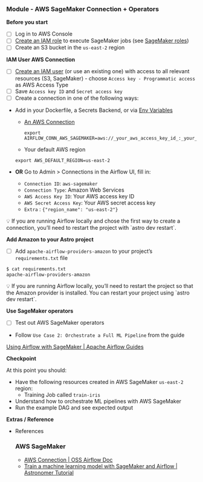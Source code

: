 
### Module - AWS SageMaker Connection + Operators

**Before you start**

- [ ]  Log in to AWS Console
- [ ]  [Create an IAM role](https://docs.aws.amazon.com/IAM/latest/UserGuide/id_roles_create.html) to execute SageMaker jobs (see [SageMaker roles](https://docs.aws.amazon.com/sagemaker/latest/dg/sagemaker-roles.html))
- [ ]  Create an S3 bucket in the `us-east-2` region

**IAM User AWS Connection**

- [ ]  [Create an IAM user](https://docs.aws.amazon.com/IAM/latest/UserGuide/id_users_create.html) (or use an existing one) with access to all relevant resources (S3, SageMaker) - choose `Access key - Programmatic access` as AWS Access Type
- [ ]  Save `Access key ID` and `Secret access key`
- [ ]  Create a connection in one of the following ways:
- Add in your Dockerfile, a Secrets Backend, or via [Env Variables](https://docs.astronomer.io/astro/environment-variables)
    - [An AWS Connection](https://airflow.apache.org/docs/apache-airflow-providers-amazon/stable/connections/aws.html)

        ```docker
        export AIRFLOW_CONN_AWS_SAGEMAKER=aws://_your_aws_access_key_id_:_your_aws_secret_access_key_@
        ```

    - Your default AWS region

    ```docker
    export AWS_DEFAULT_REGION=us-east-2
    ```

- **OR** Go to Admin > Connections in the Airflow UI, fill in:
    - `Connection ID`: `aws-sagemaker`
    - `Connection Type`: Amazon Web Services
    - `AWS Access Key ID`: Your AWS access key ID
    - `AWS Secret Access Key`: Your AWS secret access key
    - `Extra` : `{"region_name": "us-east-2"}`

<aside>
💡 If you are running Airflow locally and chose the first way to create a connection, you’ll need to restart the project with `astro dev restart`.

</aside>

**Add Amazon to your Astro project**

- [ ]  Add `apache-airflow-providers-amazon` to your project’s `requirements.txt` file

```bash
$ cat requirements.txt
apache-airflow-providers-amazon
```

<aside>
💡 If you are running Airflow locally, you’ll need to restart the project so that the Amazon provider is installed. You can restart your project using `astro dev restart`.

</aside>

**Use SageMaker operators**

- [ ]  Test out AWS SageMaker operators
- Follow `Use Case 2: Orchestrate a Full ML Pipeline` from the guide

[Using Airflow with SageMaker | Apache Airflow Guides](https://registry.astronomer.io/guides/airflow-sagemaker#use-case-2-orchestrate-a-full-ml-pipeline)

**Checkpoint**

At this point you should:

- Have the following resources created in AWS SageMaker `us-east-2` region:
    - Training Job called `train-iris`
- Understand how to orchestrate ML pipelines with AWS SageMaker
- Run the example DAG and see expected output

**Extras / Reference**

- References


    ### AWS SageMaker

    - [AWS Connection | OSS Airflow Doc](https://airflow.apache.org/docs/apache-airflow-providers-amazon/stable/connections/aws.html)
    - [Train a machine learning model with SageMaker and Airflow | Astronomer Tutorial](https://registry.astronomer.io/guides/airflow-sagemaker#overview)
